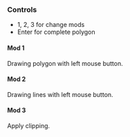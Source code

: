 ### Controls
- 1, 2, 3 for change mods
- Enter for complete polygon

#### Mod 1
Drawing polygon with left mouse button.

#### Mod 2
Drawing lines with left mouse button.

#### Mod 3
Apply clipping.

